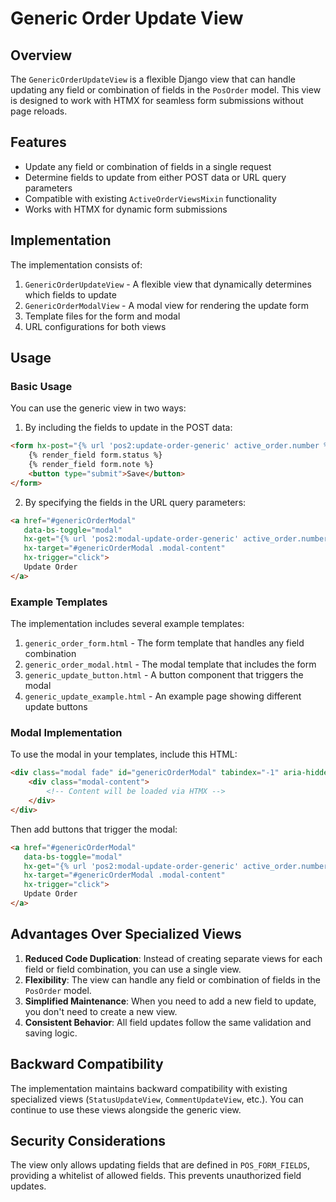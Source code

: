 # Generic Order Update View

## Overview

The `GenericOrderUpdateView` is a flexible Django view that can handle updating any field or combination of fields in the `PosOrder` model. This view is designed to work with HTMX for seamless form submissions without page reloads.

## Features

- Update any field or combination of fields in a single request
- Determine fields to update from either POST data or URL query parameters
- Compatible with existing `ActiveOrderViewsMixin` functionality
- Works with HTMX for dynamic form submissions

## Implementation

The implementation consists of:

1. `GenericOrderUpdateView` - A flexible view that dynamically determines which fields to update
2. `GenericOrderModalView` - A modal view for rendering the update form
3. Template files for the form and modal
4. URL configurations for both views

## Usage

### Basic Usage

You can use the generic view in two ways:

1. By including the fields to update in the POST data:

```html
<form hx-post="{% url 'pos2:update-order-generic' active_order.number %}" hx-swap="innerHTML">
    {% render_field form.status %}
    {% render_field form.note %}
    <button type="submit">Save</button>
</form>
```

2. By specifying the fields in the URL query parameters:

```html
<a href="#genericOrderModal"
   data-bs-toggle="modal"
   hx-get="{% url 'pos2:modal-update-order-generic' active_order.number %}?fields=status,note"
   hx-target="#genericOrderModal .modal-content"
   hx-trigger="click">
   Update Order
</a>
```

### Example Templates

The implementation includes several example templates:

1. `generic_order_form.html` - The form template that handles any field combination
2. `generic_order_modal.html` - The modal template that includes the form
3. `generic_update_button.html` - A button component that triggers the modal
4. `generic_update_example.html` - An example page showing different update buttons

### Modal Implementation

To use the modal in your templates, include this HTML:

```html
<div class="modal fade" id="genericOrderModal" tabindex="-1" aria-hidden="true">
    <div class="modal-content">
        <!-- Content will be loaded via HTMX -->
    </div>
</div>
```

Then add buttons that trigger the modal:

```html
<a href="#genericOrderModal"
   data-bs-toggle="modal"
   hx-get="{% url 'pos2:modal-update-order-generic' active_order.number %}?fields=status,note"
   hx-target="#genericOrderModal .modal-content"
   hx-trigger="click">
   Update Order
</a>
```

## Advantages Over Specialized Views

1. **Reduced Code Duplication**: Instead of creating separate views for each field or field combination, you can use a single view.
2. **Flexibility**: The view can handle any field or combination of fields in the `PosOrder` model.
3. **Simplified Maintenance**: When you need to add a new field to update, you don't need to create a new view.
4. **Consistent Behavior**: All field updates follow the same validation and saving logic.

## Backward Compatibility

The implementation maintains backward compatibility with existing specialized views (`StatusUpdateView`, `CommentUpdateView`, etc.). You can continue to use these views alongside the generic view.

## Security Considerations

The view only allows updating fields that are defined in `POS_FORM_FIELDS`, providing a whitelist of allowed fields. This prevents unauthorized field updates.